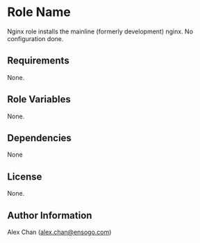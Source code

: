 Role Name
=========

Nginx role installs the mainline (formerly development) nginx. No configuration done.

Requirements
------------

None.

Role Variables
--------------

None.

Dependencies
------------

None


License
-------

None.

Author Information
------------------

Alex Chan (alex.chan@ensogo.com)
